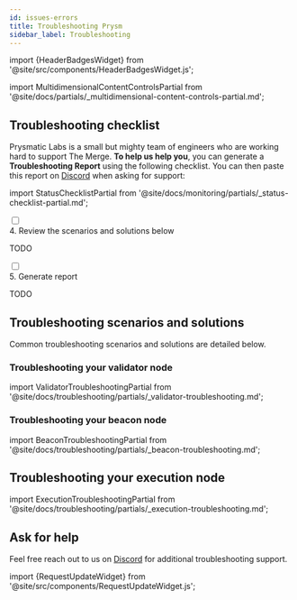 ```yaml
---
id: issues-errors
title: Troubleshooting Prysm
sidebar_label: Troubleshooting
---
```


import {HeaderBadgesWidget} from '@site/src/components/HeaderBadgesWidget.js';

<HeaderBadgesWidget commaDelimitedContributors="Nishant,Mick" />

import MultidimensionalContentControlsPartial from '@site/docs/partials/_multidimensional-content-controls-partial.md';

<MultidimensionalContentControlsPartial />

## Troubleshooting checklist

Prysmatic Labs is a small but mighty team of engineers who are working hard to support The Merge. **To help us help you**, you can generate a **Troubleshooting Report** using the following checklist. You can then paste this report on [Discord](https://discord.gg/prysmaticlabs) when asking for support:

import StatusChecklistPartial from '@site/docs/monitoring/partials/_status-checklist-partial.md';

<StatusChecklistPartial />



<div class='checklist'>
    <div class='task'>
        <div class='input-container'><input id="tc-2" type='checkbox'/><span class='done'></span></div>
        <div class='guidance-container'>
            <label for="tc-2">4. Review the scenarios and solutions below</label>
            <p>TODO</p>
        </div>
    </div>
    <div class='task'>
        <div class='input-container'><input id="tc-2" type='checkbox'/><span class='done'></span></div>
        <div class='guidance-container'>
            <label for="tc-2">5. Generate report</label>
            <p>TODO</p>
        </div>
    </div>
</div>


## Troubleshooting scenarios and solutions

Common troubleshooting scenarios and solutions are detailed below. 

### Troubleshooting your validator node

import ValidatorTroubleshootingPartial from '@site/docs/troubleshooting/partials/_validator-troubleshooting.md';

<ValidatorTroubleshootingPartial />


### Troubleshooting your beacon node

import BeaconTroubleshootingPartial from '@site/docs/troubleshooting/partials/_beacon-troubleshooting.md';

<BeaconTroubleshootingPartial />


## Troubleshooting your execution node

import ExecutionTroubleshootingPartial from '@site/docs/troubleshooting/partials/_execution-troubleshooting.md';

<ExecutionTroubleshootingPartial />

## Ask for help

Feel free reach out to us on [Discord](https://discord.gg/prysmaticlabs) for additional troubleshooting support. 


import {RequestUpdateWidget} from '@site/src/components/RequestUpdateWidget.js';

<RequestUpdateWidget />